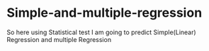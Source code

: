 # Simple-and-multiple-regression
So here using Statistical test I am going to predict Simple(Linear) Regression and multiple Regression
